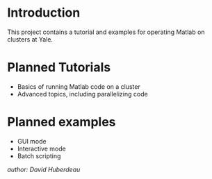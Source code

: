 # Introduction

This project contains a tutorial and examples for operating Matlab on clusters at Yale. 

# Planned Tutorials

- Basics of running Matlab code on a cluster
- Advanced topics, including parallelizing code

# Planned examples

- GUI mode
- Interactive mode
- Batch scripting

*author: David Huberdeau*

